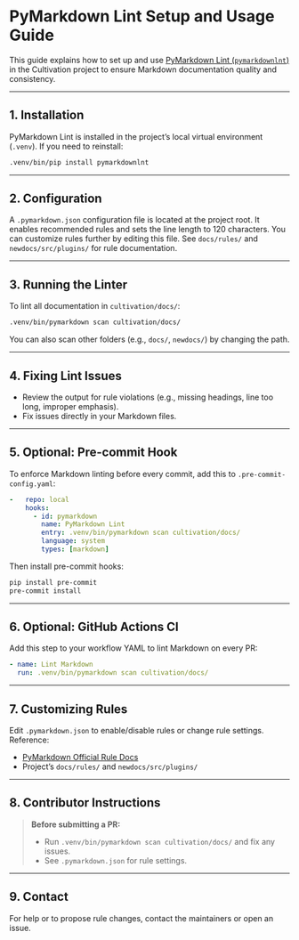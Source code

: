 # PyMarkdown Lint Setup and Usage Guide

This guide explains how to set up and use [PyMarkdown Lint (`pymarkdownlnt`)](https://github.com/jackdewinter/pymarkdown) in the Cultivation project to ensure Markdown documentation quality and consistency.

---

## 1. Installation

PyMarkdown Lint is installed in the project’s local virtual environment (`.venv`). If you need to reinstall:

```bash
.venv/bin/pip install pymarkdownlnt
```

---

## 2. Configuration

A `.pymarkdown.json` configuration file is located at the project root. It enables recommended rules and sets the line length to 120 characters. You can customize rules further by editing this file. See `docs/rules/` and `newdocs/src/plugins/` for rule documentation.

---

## 3. Running the Linter

To lint all documentation in `cultivation/docs/`:

```bash
.venv/bin/pymarkdown scan cultivation/docs/
```

You can also scan other folders (e.g., `docs/`, `newdocs/`) by changing the path.

---

## 4. Fixing Lint Issues

- Review the output for rule violations (e.g., missing headings, line too long, improper emphasis).
- Fix issues directly in your Markdown files.

---

## 5. Optional: Pre-commit Hook

To enforce Markdown linting before every commit, add this to `.pre-commit-config.yaml`:

```yaml
-   repo: local
    hooks:
      - id: pymarkdown
        name: PyMarkdown Lint
        entry: .venv/bin/pymarkdown scan cultivation/docs/
        language: system
        types: [markdown]
```

Then install pre-commit hooks:

```bash
pip install pre-commit
pre-commit install
```

---

## 6. Optional: GitHub Actions CI

Add this step to your workflow YAML to lint Markdown on every PR:

```yaml
- name: Lint Markdown
  run: .venv/bin/pymarkdown scan cultivation/docs/
```

---

## 7. Customizing Rules

Edit `.pymarkdown.json` to enable/disable rules or change rule settings. Reference:
- [PyMarkdown Official Rule Docs](https://github.com/jackdewinter/pymarkdown/blob/main/docs/rules.md)
- Project’s `docs/rules/` and `newdocs/src/plugins/`

---

## 8. Contributor Instructions

> **Before submitting a PR:**
> - Run `.venv/bin/pymarkdown scan cultivation/docs/` and fix any issues.
> - See `.pymarkdown.json` for rule settings.

---

## 9. Contact

For help or to propose rule changes, contact the maintainers or open an issue.
